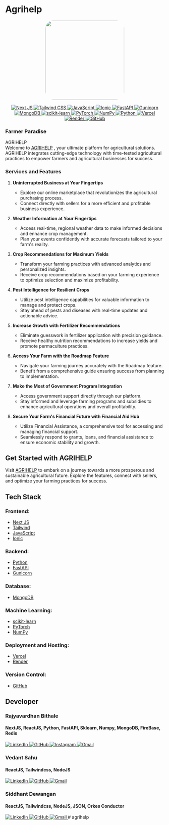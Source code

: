 # Agrihelp

<div align="center">
  <img src="https://github.com/rajyavardhanbithale/agrihelp-3/assets/70558897/119170ad-ccc0-40e4-a127-77015b2ca910" width="250" style="border-radius: 25px;" />
</div>
<br>
<div align="center">
<a href="https://nextjs.org/" target="_blank">
  <img src="https://img.shields.io/badge/Next-black?style=for-the-badge&logo=next.js&logoColor=white" alt="Next JS">
</a>
<a href="https://tailwindcss.com/" target="_blank">
  <img src="https://img.shields.io/badge/tailwindcss-%2338B2AC.svg?style=for-the-badge&logo=tailwind-css&logoColor=white" alt="Tailwind CSS">
</a>
<a href="https://developer.mozilla.org/en-US/docs/Web/JavaScript" target="_blank">
  <img src="https://img.shields.io/badge/javascript-%23323330.svg?style=for-the-badge&logo=javascript&logoColor=%23F7DF1E" alt="JavaScript">
</a>
<a href="https://ionicframework.com/" target="_blank">
  <img src="https://img.shields.io/badge/Ionic-%233880FF.svg?style=for-the-badge&logo=Ionic&logoColor=white" alt="Ionic">
</a>

<a href="https://fastapi.tiangolo.com/" target="_blank">
  <img src="https://img.shields.io/badge/FastAPI-005571?style=for-the-badge&logo=fastapi" alt="FastAPI">
</a>
<a href="https://gunicorn.org/" target="_blank">
  <img src="https://img.shields.io/badge/gunicorn-%298729.svg?style=for-the-badge&logo=gunicorn&logoColor=white" alt="Gunicorn">
</a>

<a href="https://www.mongodb.com/" target="_blank">
  <img src="https://img.shields.io/badge/MongoDB-%234ea94b.svg?style=for-the-badge&logo=mongodb&logoColor=white" alt="MongoDB">
</a>

<a href="https://scikit-learn.org/" target="_blank">
  <img src="https://img.shields.io/badge/scikit--learn-%23F7931E.svg?style=for-the-badge&logo=scikit-learn&logoColor=white" alt="scikit-learn">
</a>
<a href="https://pytorch.org/" target="_blank">
  <img src="https://img.shields.io/badge/PyTorch-%23EE4C2C.svg?style=for-the-badge&logo=PyTorch&logoColor=white" alt="PyTorch">
</a>
<a href="https://numpy.org/" target="_blank">
  <img src="https://img.shields.io/badge/numpy-%23013243.svg?style=for-the-badge&logo=numpy&logoColor=white" alt="NumPy">
</a>
<a href="https://www.python.org/" target="_blank">
  <img src="https://img.shields.io/badge/python-3670A0?style=for-the-badge&logo=python&logoColor=ffdd54" alt="Python">
</a>

<a href="https://vercel.com/" target="_blank">
  <img src="https://img.shields.io/badge/vercel-%23000000.svg?style=for-the-badge&logo=vercel&logoColor=white" alt="Vercel">
</a>
<a href="https://render.com/" target="_blank">
  <img src="https://img.shields.io/badge/Render-%46E3B7.svg?style=for-the-badge&logo=render&logoColor=white" alt="Render">
</a>

<a href="https://github.com/" target="_blank">
  <img src="https://img.shields.io/badge/github-%23121011.svg?style=for-the-badge&logo=github&logoColor=white" alt="GitHub">
</a>


</div>

### Farmer Paradise
AGRIHELP
<br>
Welcome to [AGRIHELP](https://agrihelp-3.vercel.app/) , your ultimate platform for agricultural solutions. AGRIHELP integrates cutting-edge technology with time-tested agricultural practices to empower farmers and agricultural businesses for success.

### Services and Features

1. **Uninterrupted Business at Your Fingertips**
   - Explore our online marketplace that revolutionizes the agricultural purchasing process.
   - Connect directly with sellers for a more efficient and profitable business experience.

2. **Weather Information at Your Fingertips**
   - Access real-time, regional weather data to make informed decisions and enhance crop management.
   - Plan your events confidently with accurate forecasts tailored to your farm's reality.

3. **Crop Recommendations for Maximum Yields**
   - Transform your farming practices with advanced analytics and personalized insights.
   - Receive crop recommendations based on your farming experience to optimize selection and maximize profitability.

4. **Pest Intelligence for Resilient Crops**
   - Utilize pest intelligence capabilities for valuable information to manage and protect crops.
   - Stay ahead of pests and diseases with real-time updates and actionable advice.

5. **Increase Growth with Fertilizer Recommendations**
   - Eliminate guesswork in fertilizer application with precision guidance.
   - Receive healthy nutrition recommendations to increase yields and promote permaculture practices.

6. **Access Your Farm with the Roadmap Feature**
   - Navigate your farming journey accurately with the Roadmap feature.
   - Benefit from a comprehensive guide ensuring success from planning to implementation.

7. **Make the Most of Government Program Integration**
   - Access government support directly through our platform.
   - Stay informed and leverage farming programs and subsidies to enhance agricultural operations and overall profitability.

8. **Secure Your Farm's Financial Future with Financial Aid Hub**
   - Utilize Financial Assistance, a comprehensive tool for accessing and managing financial support.
   - Seamlessly respond to grants, loans, and financial assistance to ensure economic stability and growth.

## Get Started with AGRIHELP
Visit [AGRIHELP](https://agrihelp-3.vercel.app/) to embark on a journey towards a more prosperous and sustainable agricultural future. Explore the features, connect with sellers, and optimize your farming practices for success.

## Tech Stack
### Frontend:
- [Next JS](https://nextjs.org/)
- [Tailwind ](https://tailwindcss.com/)
- [JavaScript](https://developer.mozilla.org/en-US/docs/Web/JavaScript)
- [Ionic](https://ionicframework.com/)

### Backend:
- [Python](https://www.python.org/)
- [FastAPI](https://fastapi.tiangolo.com/)
- [Gunicorn](https://gunicorn.org/)

### Database:
- [MongoDB](https://www.mongodb.com/)

### Machine Learning:
- [scikit-learn](https://scikit-learn.org/)
- [PyTorch](https://pytorch.org/)
- [NumPy](https://numpy.org/)

### Deployment and Hosting:
- [Vercel](https://vercel.com/)
- [Render](https://render.com/)

### Version Control:
- [GitHub](https://github.com/)



## Developer 
### Rajyavardhan Bithale 
#### NextJS, ReactJS, Python, FastAPI, Sklearn, Numpy, MongoDB, FireBase, Redis
<a href="https://www.linkedin.com/in/rajyavardhan-bithale-999482258/" target="_blank">
  <img src="https://img.shields.io/badge/linkedin-%230077B5.svg?style=for-the-badge&logo=linkedin&logoColor=white" alt="LinkedIn">
</a>
<a href="https://github.com/rajyavardhanbithale/" target="_blank">
  <img src="https://img.shields.io/badge/github-%23121011.svg?style=for-the-badge&logo=github&logoColor=white" alt="GitHub">
</a>

<a href="https://www.instagram.com/rajyavardhan.8/" target="_blank">
  <img src="https://img.shields.io/badge/Instagram-%23E4405F.svg?style=for-the-badge&logo=Instagram&logoColor=white" alt="Instagram">
</a>
<a href="mailto:bithale02@gmail.com" target="_blank">
  <img src="https://img.shields.io/badge/Gmail-D14836?style=for-the-badge&logo=gmail&logoColor=white" alt="Gmail">
</a>


### Vedant Sahu
#### ReactJS, Tailwindcss, NodeJS
<a href="https://in.linkedin.com/in/vedant-sahu-b4298324a" target="_blank">
  <img src="https://img.shields.io/badge/linkedin-%230077B5.svg?style=for-the-badge&logo=linkedin&logoColor=white" alt="LinkedIn">
</a>
<a href="https://github.com/vedantxtrem" target="_blank">
  <img src="https://img.shields.io/badge/github-%23121011.svg?style=for-the-badge&logo=github&logoColor=white" alt="GitHub">
</a>

<a href="mailto:vedant@ssipmt.com" target="_blank">
  <img src="https://img.shields.io/badge/Gmail-D14836?style=for-the-badge&logo=gmail&logoColor=white" alt="Gmail">
</a>

### Siddhant Dewangan
#### ReactJS, Tailwindcss, NodeJS, JSON, Orkes Conductor
<a href="https://www.linkedin.com/in/siddhantdewangan/" target="_blank">
  <img src="https://img.shields.io/badge/linkedin-%230077B5.svg?style=for-the-badge&logo=linkedin&logoColor=white" alt="LinkedIn">
</a>
<a href="https://github.com/siddhantd25" target="_blank">
  <img src="https://img.shields.io/badge/github-%23121011.svg?style=for-the-badge&logo=github&logoColor=white" alt="GitHub">
</a>

<a href="mailto:siddhantd37@gmail.com" target="_blank">
  <img src="https://img.shields.io/badge/Gmail-D14836?style=for-the-badge&logo=gmail&logoColor=white" alt="Gmail">
</a>
# agrihelp
